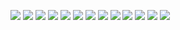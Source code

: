 ![](https://pic.imgdb.cn/item/612cb0f944eaada739155cd1.png)
![](https://pic.imgdb.cn/item/6109e4b85132923bf811e707.png)
![](https://pic.imgdb.cn/item/6109e4b85132923bf811e713.png)
![](https://pic.imgdb.cn/item/6109e4b85132923bf811e728.png)
![](https://pic.imgdb.cn/item/6109e4b85132923bf811e73a.png)
![](https://pic.imgdb.cn/item/6109e4b85132923bf811e74f.png)
![](https://pic.imgdb.cn/item/6108f37b5132923bf8ba3f1d.png)
![](https://pic.imgdb.cn/item/6108f37b5132923bf8ba3f3d.png)
![](https://pic.imgdb.cn/item/6157cfdd2ab3f51d918e658d.png)
![](https://pic.imgdb.cn/item/6157cfdd2ab3f51d918e6595.png)
![](https://pic.imgdb.cn/item/6157cfdd2ab3f51d918e65e9.png)
![](https://pic.imgdb.cn/item/612cb4c544eaada7391ae497.png)
![](https://pic.imgdb.cn/item/612cb40044eaada73919d9e9.png)

